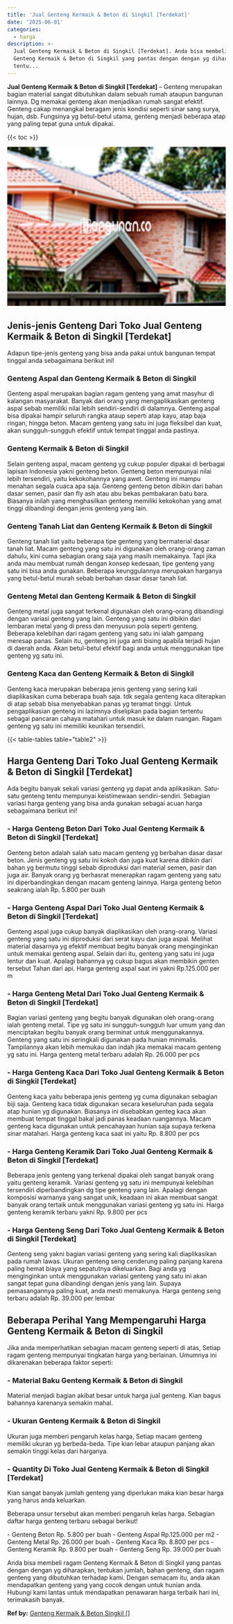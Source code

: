 ```yaml
---
title: 'Jual Genteng Kermaik & Beton di Singkil [Terdekat]'
date: '2025-06-01'
categories:
  - harga
description: >-
  Jual Genteng Kermaik & Beton di Singkil [Terdekat]. Anda bisa membeli ragam
  Genteng Kermaik & Beton di Singkil yang pantas dengan dengan yg diharapkan,
  tentu...
---
```


**Jual Genteng Kermaik & Beton di Singkil \[Terdekat\]** – Genteng merupakan bagian material sangat dibutuhkan dalam sebuah rumah ataupun bangunan lainnya. Dg memakai genteng akan menjadikan rumah sangat efektif. Genteng cakap menangkal beragam jenis kondisi seperti sinar sang surya, hujan, dsb. Fungsinya yg betul-betul utama, genteng menjadi beberapa atap yang paling tepat guna untuk dipakai.

{{< toc >}}

![Jual Genteng Kermaik & Beton di Singkil [Terdekat]](/images/genteng-minimalis-murah33.png)

## Jenis-jenis Genteng Dari Toko Jual Genteng Kermaik & Beton di Singkil \[Terdekat\]

Adapun tipe-jenis genteng yang bisa anda pakai untuk bangunan tempat tinggal anda sebagaimana berikut ini!

### Genteng Aspal dan Genteng Kermaik & Beton di Singkil

Genteng aspal merupakan bagian ragam genteng yang amat masyhur di kalangan masyarakat. Banyak dari orang yang mengaplikasikan genteng aspal sebab memiliki nilai lebih sendiri-sendiri di dalamnya. Genteng aspal bisa dipakai hampir seluruh rangka ataup seperti atap kayu, atap baja ringan, hingga beton. Macam genteng yang satu ini juga fleksibel dan kuat, akan sungguh-sungguh efektif untuk tempat tinggal anda pastinya.

### Genteng Kermaik & Beton di Singkil

Selain genteng aspal, macam genteng yg cukup populer dipakai di berbagai lapisan Indonesia yakni genteng beton. Genteng beton mempunyai nilai lebih tersendiri, yaitu kekokohannya yang awet. Genteng ini mampu menahan segala cuaca apa saja. Genteng genteng beton dibikin dari bahan dasar semen, pasir dan fly ash atau abu bekas pembakaran batu bara. Biasanya inilah yang menghasilkan genteng memiliki kekokohan yang amat tinggi dibandingi dengan jenis genteng yang lain.

### Genteng Tanah Liat dan Genteng Kermaik & Beton di Singkil

Genteng tanah liat yaitu beberapa tipe genteng yang bermaterial dasar tanah liat. Macam genteng yang satu ini digunakan oleh orang-orang zaman dahulu, kini cuma sebagian orang saja yang masih memakainya. Tapi jika anda mau membuat rumah dengan konsep kedesaan, tipe genteng yang satu ini bisa anda gunakan. Beberapa keunggulannya merupakan harganya yang betul-betul murah sebab berbahan dasar dasar tanah liat.

### Genteng Metal dan Genteng Kermaik & Beton di Singkil

Genteng metal juga sangat terkenal digunakan oleh orang-orang dibandingi dengan variasi genteng yang lain. Genteng yang satu ini dibikin dari lembaran metal yang di press dan menyusun pola seperti genteng. Beberapa kelebihan dari ragam genteng yang satu ini ialah gampang meresap panas. Selain itu, genteng ini juga anti bising apabila terjadi hujan di daerah anda. Akan betul-betul efektif bagi anda untuk menggunakan tipe genteng yg satu ini.

### Genteng Kaca dan Genteng Kermaik & Beton di Singkil

Genteng kaca merupakan beberapa jenis genteng yang sering kali diaplikasikan cuma beberapa buah saja. tdk segala genteng kaca diterapkan di atap sebab bisa menyebabkan panas yg teramat tinggi. Untuk pengaplikasian genteng ini lazimnya diselipkan pada bagian tertentu sebagai pancaran cahaya matahari untuk masuk ke dalam ruangan. Ragam genteng yg satu ini memiliki keunikan tersendiri.

{{< table-tables table="table2" >}}

## Harga Genteng Dari Toko Jual Genteng Kermaik & Beton di Singkil \[Terdekat\]

Ada begitu banyak sekali variasi genteng yg dapat anda aplikasikan. Satu-satu genteng tentu mempunyai keistimewaan sendiri-sendiri. Sebagian variasi harga genteng yang bisa anda gunakan sebagai acuan harga sebagaimana berikut ini!

### \- Harga Genteng Beton Dari Toko Jual Genteng Kermaik & Beton di Singkil \[Terdekat\]

Genteng beton adalah salah satu macam genteng yg berbahan dasar dasar beton. Jenis genteng yg satu ini kokoh dan juga kuat karena dibikin dari bahan yg bermutu tinggi sebab diproduksi dari material semen, pasir dan juga air. Banyak orang yg berhasrat menerapkan ragam genteng yang satu ini diperbandingkan dengan macam genteng lainnya. Harga genteng beton seakrang ialah Rp. 5.800 per buah

### \- Harga Genteng Aspal Dari Toko Jual Genteng Kermaik & Beton di Singkil \[Terdekat\]

Genteng aspal juga cukup banyak diaplikasikan oleh orang-orang. Variasi genteng yang satu ini diproduksi dari serat kayu dan juga aspal. Melihat material dasarnya yg efektif membuat begitu banyak orang menginginkan untuk memakai genteng aspal. Selain dari itu, genteng yang satu ini juga lentur dan kuat. Apalagi bahannya yg cukup bagus akan membikin genten tersebut Tahan dari api. Harga genteng aspal saat ini yakni Rp.125.000 per m

### \- Harga Genteng Metal Dari Toko Jual Genteng Kermaik & Beton di Singkil \[Terdekat\]

Bagian variasi genteng yang begitu banyak digunakan oleh orang-orang ialah genteng metal. Tipe yg satu ini sungguh-sungguh luar umum yang dan menciptakan begitu banyak orang berminat untuk menggunakannya. Genteng yang satu ini seringkali digunakan pada hunian minimalis. Tampilannya akan lebih memukau dan indah jika memakai macam genteng yg satu ini. Harga genteng metal terbaru adalah Rp. 26.000 per pcs

### \- Harga Genteng Kaca Dari Toko Jual Genteng Kermaik & Beton di Singkil \[Terdekat\]

Genteng kaca yaitu beberapa jenis genteng yg cuma digunakan sebagian biji saja. Genteng kaca tidak digunakan secara keseluruhan pada segala atap hunian yg digunakan. Biasanya ini disebabkan genteg kaca akan membuat tempat tinggal bakal jadi panas keadaan ruangannya. Macam genteng kaca digunakan untuk pencahayaan hunian saja supaya terkena sinar matahari. Harga genteng kaca saat ini yaitu Rp. 8.800 per pcs

### \- Harga Genteng Keramik Dari Toko Jual Genteng Kermaik & Beton di Singkil \[Terdekat\]

Beberapa jenis genteng yang terkenal dipakai oleh sangat banyak orang yaitu genteng keramik. Variasi genteng yg satu ini mempunyai kelebihan tersendiri diperbandingkan dg tipe genteng yang lain. Apalagi dengan komposisi warnanya yang sangat unik, keadaan ini akan membuat sangat banyak orang tertaik untuk menggunakan variasi genteng yg satu ini. Harga genteng keramik terbaru yakni Rp. 9.800 per pcs

### \- Harga Genteng Seng Dari Toko Jual Genteng Kermaik & Beton di Singkil \[Terdekat\]

Genteng seng yakni bagian variasi genteng yang sering kali diaplikasikan pada rumah lawas. Ukuran genteng seng cenderung paling panjang karena paling hemat biaya yang sepatutnya dikeluarkan. Bagi anda yg menginginkan untuk menggunakan variasi genteng yang satu ini akan sangat tepat guna dibandingi dengan jenis yang lain. Supaya pemasangannya paling kuat, anda mesti memakunya. Harga genteng seng terbaru adalah Rp. 39.000 per lembar

## Beberapa Perihal Yang Mempengaruhi Harga Genteng Kermaik & Beton di Singkil

Jika anda memperhatikan sebagian macam genteng seperti di atas, Setiap ragam genteng mempunyai tingkatan harga yang berlainan. Umumnya ini dikarenakan beberapa faktor seperti:

### \- Material Baku Genteng Kermaik & Beton di Singkil

Material menjadi bagian akibat besar untuk harga jual genteng. Kian bagus bahannya karenanya semakin mahal.

### \- Ukuran Genteng Kermaik & Beton di Singkil

Ukuran juga memberi pengaruh kelas harga, Setiap macam genteng memiliki ukuran yg berbeda-beda. Tipe kian lebar ataupun panjang akan semakin tinggi kelas dari harganya.

### \- Quantity Di Toko Jual Genteng Kermaik & Beton di Singkil \[Terdekat\]

Kian sangat banyak jumlah genteng yang diperlukan maka kian besar harga yang harus anda keluarkan.

Beberapa unsur tersebut akan memberi pengaruh kelas harga. Sebagian daftar harga genteng terbaru sebagai berikut!

\- Genteng Beton Rp. 5.800 per buah - Genteng Aspal Rp.125.000 per m2 - Genteng Metal Rp. 26.000 per buah - Genteng Kaca Rp. 8.800 per pcs - Genteng Keramik Rp. 9.800 per buah - Genteng Seng Rp. 39.000 per buah

Anda bisa membeli ragam Genteng Kermaik & Beton di Singkil yang pantas dengan dengan yg diharapkan, tentukan jumlah, bahan genteng, dan ragam genteng yang dibutuhkan terhadap kami. Dengan semacam itu, anda akan mendapatkan genteng yang yang cocok dengan untuk hunian anda. Hubungi kami lantas untuk mendapatkan penawaran harga terbaik hari ini, terimakasih banyak.

**Ref by:**  [Genteng Kermaik & Beton  Singkil []](https://id.wikipedia.org/wiki/Genteng)
